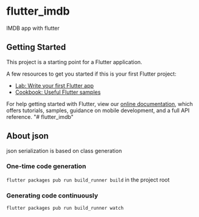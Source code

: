 # flutter_imdb

IMDB app with flutter

## Getting Started

This project is a starting point for a Flutter application.

A few resources to get you started if this is your first Flutter project:

- [Lab: Write your first Flutter app](https://flutter.io/docs/get-started/codelab)
- [Cookbook: Useful Flutter samples](https://flutter.io/docs/cookbook)

For help getting started with Flutter, view our 
[online documentation](https://flutter.io/docs), which offers tutorials, 
samples, guidance on mobile development, and a full API reference.
"# flutter_imdb" 

## About json

json serialization is based on class generation

### One-time code generation

`flutter packages pub run build_runner build` in the project root

### Generating code continuously

`flutter packages pub run build_runner watch`